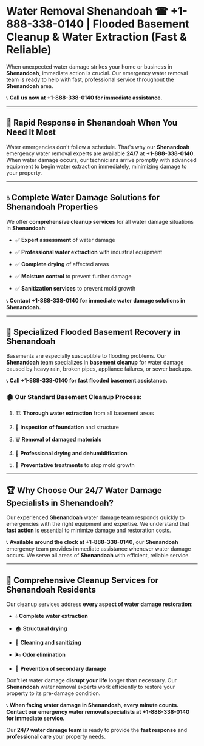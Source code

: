 # Water Removal Shenandoah ☎ +1-888-338-0140 | Flooded Basement Cleanup & Water Extraction (Fast & Reliable)

When unexpected water damage strikes your home or business in **Shenandoah**, immediate action is crucial. Our emergency water removal team is ready to help with fast, professional service throughout the **Shenandoah** area. 

📞 **Call us now at +1-888-338-0140 for immediate assistance.**
---
## 🚀 Rapid Response in Shenandoah When You Need It Most
Water emergencies don't follow a schedule. That's why our **Shenandoah** emergency water removal experts are available **24/7** at **+1-888-338-0140**. When water damage occurs, our technicians arrive promptly with advanced equipment to begin water extraction immediately, minimizing damage to your property.
---
## 💧 Complete Water Damage Solutions for Shenandoah Properties
We offer **comprehensive cleanup services** for all water damage situations in **Shenandoah**:
- ✅ **Expert assessment** of water damage  
- ✅ **Professional water extraction** with industrial equipment  
- ✅ **Complete drying** of affected areas  
- ✅ **Moisture control** to prevent further damage  
- ✅ **Sanitization services** to prevent mold growth  
📞 **Contact +1-888-338-0140 for immediate water damage solutions in Shenandoah.**
---
## 🌊 Specialized Flooded Basement Recovery in Shenandoah
Basements are especially susceptible to flooding problems. Our **Shenandoah** team specializes in **basement cleanup** for water damage caused by heavy rain, broken pipes, appliance failures, or sewer backups. 
📞 **Call +1-888-338-0140 for fast flooded basement assistance.**
### 🏚️ Our Standard Basement Cleanup Process:
1. 🏗️ **Thorough water extraction** from all basement areas  
2. 🔎 **Inspection of foundation** and structure  
3. 🗑️ **Removal of damaged materials**  
4. 💨 **Professional drying and dehumidification**  
5. 🚫 **Preventative treatments** to stop mold growth  
---
## 🏆 Why Choose Our 24/7 Water Damage Specialists in Shenandoah?
Our experienced **Shenandoah** water damage team responds quickly to emergencies with the right equipment and expertise. We understand that **fast action** is essential to minimize damage and restoration costs.
📞 **Available around the clock at +1-888-338-0140**, our **Shenandoah** emergency team provides immediate assistance whenever water damage occurs. We serve all areas of **Shenandoah** with efficient, reliable service.
---
## 🧹 Comprehensive Cleanup Services for Shenandoah Residents
Our cleanup services address **every aspect of water damage restoration**:
- 💧 **Complete water extraction**  
- 🏠 **Structural drying**  
- 🧼 **Cleaning and sanitizing**  
- 🌬️ **Odor elimination**  
- 🚫 **Prevention of secondary damage**  
Don't let water damage **disrupt your life** longer than necessary. Our **Shenandoah** water removal experts work efficiently to restore your property to its pre-damage condition.
📞 **When facing water damage in Shenandoah, every minute counts. Contact our emergency water removal specialists at +1-888-338-0140 for immediate service.**
Our **24/7 water damage team** is ready to provide the **fast response** and **professional care** your property needs.
